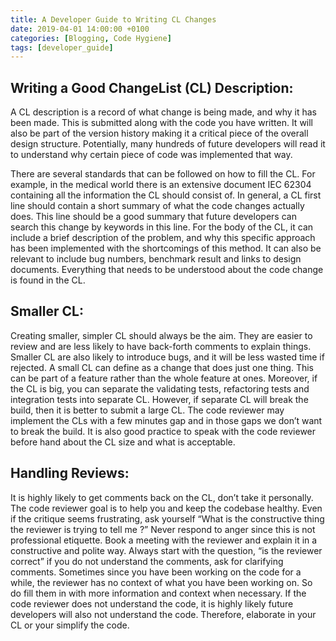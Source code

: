 ```yaml
---
title: A Developer Guide to Writing CL Changes
date: 2019-04-01 14:00:00 +0100
categories: [Blogging, Code Hygiene]
tags: [developer_guide]
---
```

## Writing a Good ChangeList (CL) Description:

A CL description is a record of what change is being made, and why it has been made. This is submitted along with the code you have written. It will also be part of the version history making it a critical piece of the overall design structure. Potentially, many hundreds of future developers will read it to understand why certain piece of code was implemented that way.

There are several standards that can be followed on how to fill the CL. For example, in the medical world there is an extensive document IEC 62304 containing all the information the CL should consist of.
In general, a CL first line should contain a short summary of what the code changes actually does. This line should be a good summary that future developers can search this change by keywords in this line.
For the body of the CL, it can include a brief description of the problem, and why this specific approach has been implemented with the shortcomings of this method. It can also be relevant to include bug numbers, benchmark result and links to design documents.  Everything that needs to be understood about the code change is found in the CL.

## Smaller CL:
Creating smaller, simpler CL should always be the aim. They are easier to review and are less likely to have back-forth comments to explain things. Smaller CL are also likely to introduce bugs, and it will be less wasted time if rejected.  A small CL can define as a change that does just one thing. This can be part of a feature rather than the whole feature at ones.  Moreover, if the CL is big, you can separate the validating tests, refactoring tests and integration tests into separate CL. However, if separate CL will break the build, then it is better to submit a large CL. The code reviewer may implement the CLs with a few minutes gap and in those gaps we don’t want to break the build. It is also good practice to speak with the code reviewer before hand about the CL size and what is acceptable.

## Handling Reviews:
It is highly likely to get comments back on the CL, don’t take it personally. The code reviewer goal is to help you and keep the codebase healthy. Even if the critique seems frustrating, ask yourself “What is the constructive thing the reviewer is trying to tell me ?” Never respond to anger since this is not professional etiquette. Book a meeting with the reviewer and explain it in a constructive and polite way. Always start with the question, “is the reviewer correct” if you do not understand the comments, ask for clarifying comments. Sometimes since you have been working on the code for a while, the reviewer has no context of what you have been working on. So do fill them in with more information and context when necessary.
If the code reviewer does not understand the code, it is highly likely future developers will also not understand the code.  Therefore, elaborate in your CL or your simplify the code.
